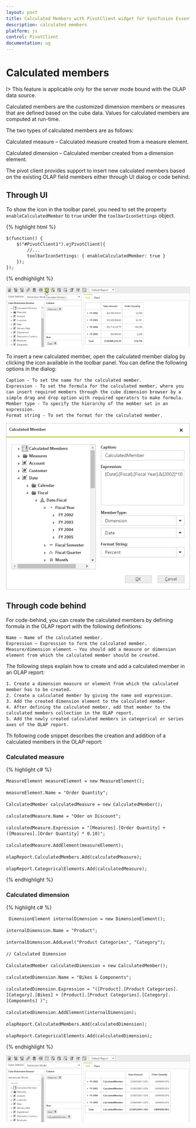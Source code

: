 ```yaml
---
layout: post
title: Calculated Members with PivotClient widget for Syncfusion Essential JS
description: calculated members
platform: js
control: PivotClient
documentation: ug
---
```


# Calculated members

I> This feature is applicable only for the server mode bound with the OLAP data source.

Calculated members are the customized dimension members or measures that are defined based on the cube data. Values for calculated members are computed at run-time.

The two types of calculated members are as follows:

Calculated measure – Calculated measure created from a measure element.

Calculated dimension – Calculated member created from a dimension element.

The pivot client provides support to insert new calculated members based on the existing OLAP field members either through UI dialog or code behind.

## Through UI

To show the icon in the toolbar panel, you need to set the property `enableCalculatedMember` to `true` under the `toolbarIconSettings` object.

{% highlight html %}

    $(function() {
        $("#PivotClient1").ejPivotClient({
            //...
            toolbarIconSettings: { enableCalculatedMember: true }
        });
    });

{% endhighlight %}

![Calculated members icon in JavaScript pivot client control](Calculated-Members_images/icon.png)

To insert a new calculated member, open the calculated member dialog by clicking the icon available in the toolbar panel. You can define the following options in the dialog:

    Caption - To set the name for the calculated member.
    Expression - To set the formula for the calculated member, where you can insert required members through the cube dimension browser by a simple drag and drop option with required operators to make formula.
    Member type - To specify the hierarchy of the member set in an expression.
    Format string - To set the format for the calculated member.

![Calculated members dialog in JavaScript pivot client control](Calculated-Members_images/dialog.png)

## Through code behind

For code-behind, you can create the calculated members by defining formula in the OLAP report with the following definitions:

    Name – Name of the calculated member.
    Expression – Expression to form the calculated member.
    Measure/dimension element – You should add a measure or dimension element from which the calculated member should be created.

The following steps explain how to create and add a calculated member in an OLAP report:

    1. Create a dimension measure or element from which the calculated member has to be created.
    2. Create a calculated member by giving the name and expression.
    3. Add the created dimension element to the calculated member.
    4. After defining the calculated member, add that member to the calculated members collection in the OLAP report.
    5. Add the newly created calculated members in categorical or series axes of the OLAP report.

Th following code snippet describes the creation and addition of a calculated members in the OLAP report:

### Calculated measure

{% highlight c# %}

    MeasureElement measureElement = new MeasureElement();

    measureElement.Name = "Order Quantity";

    CalculatedMember calculatedMeasure = new CalculatedMember();

    calculatedMeasure.Name = "Oder on Discount";

    calculatedMeasure.Expression = "[Measures].[Order Quantity] + ([Measures].[Order Quantity] * 0.10)";

    calculatedMeasure.AddElement(measureElement);

    olapReport.CalculatedMembers.Add(calculatedMeasure);

    olapReport.CategoricalElements.Add(calculatedMeasure);

{% endhighlight %}

### Calculated dimension

{% highlight c# %}

     DimensionElement internalDimension = new DimensionElement();

    internalDimension.Name = "Product";

    internalDimension.AddLevel("Product Categories", "Category");

    // Calculated Dimension

    CalculatedMember calculatedDimension = new CalculatedMember();

    calculatedDimension.Name = "Bikes & Components";

    calculatedDimension.Expression = "([Product].[Product Categories].[Category].[Bikes] + [Product].[Product Categories].[Category].[Components] )";

    calculatedDimension.AddElement(internalDimension);

    olapReport.CalculatedMembers.Add(calculatedDimension);

    olapReport.CategoricalElements.Add(calculatedDimension);

{% endhighlight %}

![Calculated members in JavaScript pivot client control](Calculated-Members_images/members.png)